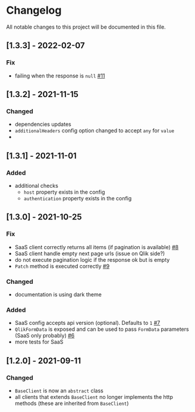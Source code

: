 # Changelog

All notable changes to this project will be documented in this file.

## [1.3.3] - 2022-02-07

### Fix

- failing when the response is `null` [#11](https://github.com/Informatiqal/qlik-rest-api/issues/11)

## [1.3.2] - 2021-11-15

### Changed

- dependencies updates
- `additionalHeaders` config option changed to accept `any` for `value`
-

## [1.3.1] - 2021-11-01

### Added

- additional checks
  - `host` property exists in the config
  - `authentication` property exists in the config

## [1.3.0] - 2021-10-25

### Fix

- SaaS client correctly returns all items (if pagination is available) [#8](https://github.com/Informatiqal/qlik-rest-api/issues/8)
- SaaS client handle empty next page urls (issue on Qlik side?)
- do not execute pagination logic if the response ok but is empty
- `Patch` method is executed correctly [#9](https://github.com/Informatiqal/qlik-rest-api/issues/9)

### Changed

- documentation is using dark theme

### Added

- SaaS config accepts api version (optional). Defaults to `1` [#7](https://github.com/Informatiqal/qlik-rest-api/issues/7)
- `QlikFormData` is exposed and can be used to pass `FormData` parameters (SaaS only probably) [#6](https://github.com/Informatiqal/qlik-rest-api/issues/6)
- more tests for SaaS

## [1.2.0] - 2021-09-11

### Changed

- `BaseClient` is now an `abstract` class
- all clients that extends `BaseClient` no longer implements the http methods (these are inherited from `BaseClient`)
